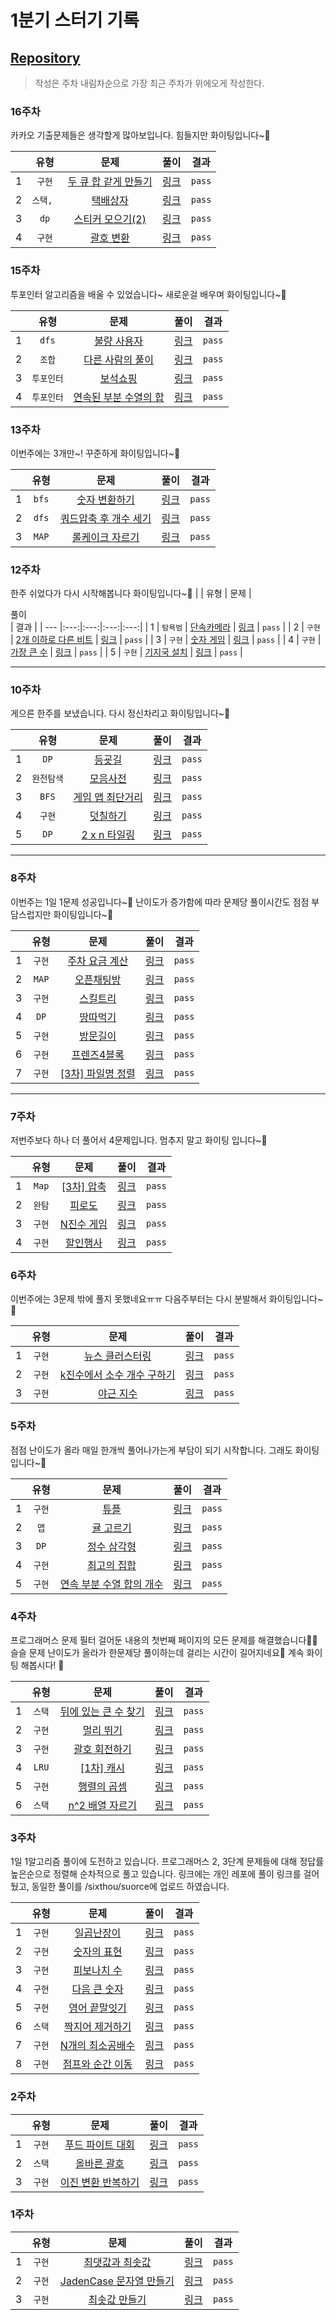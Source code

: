 # 1분기 스터기 기록

## [Repository](https://github.com/sixthou/Algorithms)
> 작성은 주차 내림차순으로 가장 최근 주차가 위에오게 작성한다.

### 16주차
카카오 기출문제들은 생각할게 많아보입니다. 힘들지만 화이팅입니다~💪

|     |   유형   |                                         문제                                         |                          <div style="width:30">풀이</div>                          |   결과   |
|-----|:------:|:----------------------------------------------------------------------------------:|:--------------------------------------------------------------------------------:|:------:|
| 1   |  `구현`  |        [두 큐 합 같게 만들기](https://school.programmers.co.kr/learn/courses/30/lessons/118667)         | [링크](https://github.com/sixthou/Algorithms/blob/master/programmers/Q_118667.java) | `pass` |
| 2   | `스택, ` |    [택배상자](https://school.programmers.co.kr/learn/courses/30/lessons/131704)    | [링크](https://github.com/sixthou/Algorithms/blob/master/programmers/Q_131704.java) | `pass` |
| 3   |  `dp`  |      [스티커 모으기(2)](https://school.programmers.co.kr/learn/courses/30/lessons/12971)       | [링크](https://github.com/sixthou/Algorithms/blob/master/programmers/Q_12971.java) | `pass` |
| 4   |  `구현`  |  [괄호 변환](https://school.programmers.co.kr/learn/courses/30/lessons/60058)  | [링크](https://github.com/sixthou/Algorithms/blob/master/programmers/Q_60058.java) | `pass` |


### 15주차
투포인터 알고리즘을 배울 수 있었습니다~ 새로운걸 배우며 화이팅입니다~💪

|     |   유형   |                                      문제                                      |                          <div style="width:30">풀이</div>                          |   결과   |
|-----|:------:|:----------------------------------------------------------------------------:|:--------------------------------------------------------------------------------:|:------:|
| 1   | `dfs`  |  [불량 사용자](https://school.programmers.co.kr/learn/courses/30/lessons/64064)   | [링크](https://github.com/sixthou/Algorithms/blob/master/programmers/Q_64064.java) | `pass` |
| 2   |  `조합`  | [다른 사람의 풀이](https://school.programmers.co.kr/learn/courses/30/lessons/72411) | [링크](https://github.com/sixthou/Algorithms/blob/master/programmers/Q_72411.java) | `pass` |
| 3   | `투포인터` |   [보석쇼핑](https://school.programmers.co.kr/learn/courses/30/lessons/67258)    | [링크](https://github.com/sixthou/Algorithms/blob/master/programmers/Q_67258.java) | `pass` |
| 4   | `투포인터` |   [연속된 부분 수열의 합](https://school.programmers.co.kr/learn/courses/30/lessons/178870)    | [링크](https://github.com/sixthou/Algorithms/blob/master/programmers/Q_178870.java) | `pass` |

### 13주차
이번주에는 3개만~! 꾸준하게 화이팅입니다~💪

| |  유형   |                                       문제                                        |  <div style="width:30">풀이</div> | 결과 |
| --- |:-----:|:-------------------------------------------------------------------------------:|:---:|:---:|
| 1 | `bfs` |   [숫자 변환하기](https://school.programmers.co.kr/learn/courses/30/lessons/154538)    | [링크](https://github.com/sixthou/Algorithms/blob/master/programmers/Q_154538.java) | `pass` |
| 2 | `dfs` | [쿼드압축 후 개수 세기](https://school.programmers.co.kr/learn/courses/30/lessons/68936) | [링크](https://github.com/sixthou/Algorithms/blob/master/programmers/Q_68936.java) | `pass` |
| 3 | `MAP` |    [롤케이크 자르기](https://school.programmers.co.kr/learn/courses/30/lessons/132265)     | [링크](https://github.com/sixthou/Algorithms/blob/master/programmers/Q_132265.java) | `pass` |




### 12주차
한주 쉬었다가 다시 시작해봅니다 화이팅입니다~💪
| |  유형 | 문제 |  <div style="width:30">풀이</div> | 결과 |
| --- |:---:|:---:|:---:|:---:|
| 1 | `탐욕범` | [단속카메라](https://school.programmers.co.kr/learn/courses/30/lessons/42884) | [링크](https://github.com/sixthou/Algorithms/blob/master/programmers/Q_42884.java) | `pass` |
| 2 | `구현` | [2개 이하로 다른 비트](https://school.programmers.co.kr/learn/courses/30/lessons/77885) | [링크](https://github.com/sixthou/Algorithms/blob/master/programmers/Q_77885.java) | `pass` |
| 3 | `구현` | [숫자 게임](https://school.programmers.co.kr/learn/courses/30/lessons/12987) | [링크](https://github.com/sixthou/Algorithms/blob/master/programmers/Q_12987.java) | `pass` |
| 4 | `구현` | [가장 큰 수](https://school.programmers.co.kr/learn/courses/30/lessons/42746) | [링크](https://github.com/sixthou/Algorithms/blob/master/programmers/Q_42746.java) | `pass` |
| 5 | `구현` | [기지국 설치](https://school.programmers.co.kr/learn/courses/30/lessons/12979) | [링크](https://github.com/sixthou/Algorithms/blob/master/programmers/Q_129790.java) | `pass` |




---
### 10주차
게으른 한주를 보냈습니다. 다시 정신차리고 화이팅입니다~💪

|     |   유형   |                                     문제                                      |                          <div style="width:30">풀이</div>                           |   결과   |
|-----|:------:|:---------------------------------------------------------------------------:|:---------------------------------------------------------------------------------:|:------:|
| 1   |  `DP`  |   [등굣길](https://school.programmers.co.kr/learn/courses/30/lessons/42898)    | [링크](https://github.com/sixthou/Algorithms/blob/master/programmers/Q_42898.java)  | `pass` |
| 2   | `완전탐색` |   [모음사전](https://school.programmers.co.kr/learn/courses/30/lessons/84512)   | [링크](https://github.com/sixthou/Algorithms/blob/master/programmers/Q_84512.java)  | `pass` |
| 3   | `BFS`  | [게임 맵 최단거리](https://school.programmers.co.kr/learn/courses/30/lessons/1844) |  [링크](https://github.com/sixthou/Algorithms/blob/master/programmers/Q_1844.java)  | `pass` |
| 4   |  `구현`  |   [덧칠하기](https://school.programmers.co.kr/learn/courses/30/lessons/161989)   | [링크](https://github.com/sixthou/Algorithms/blob/master/programmers/Q_161989.java) | `pass` |
| 5   |  `DP`  |   [2 x n 타일링](https://school.programmers.co.kr/learn/courses/30/lessons/12900)   | [링크](https://github.com/sixthou/Algorithms/blob/master/programmers/Q_12900.java)  | `pass` |

---
### 8주차
이번주는 1일 1문제 성공입니다~🥹
난이도가 증가함에 따라 문제당 풀이시간도 점점 부담스럽지만 화이팅입니다~💪

|     |  유형   |                                    문제                                     |                          <div style="width:30">풀이</div>                           |   결과   |
|-----|:-----:|:-------------------------------------------------------------------------:|:---------------------------------------------------------------------------------:|:------:|
| 1   | `구현`  |   [주차 요금 계산](https://school.programmers.co.kr/learn/courses/30/lessons/92341)   | [링크](https://github.com/sixthou/Algorithms/blob/master/programmers/Q_92341.java)  | `pass` |
| 2   | `MAP` |  [오픈채팅방](https://school.programmers.co.kr/learn/courses/30/lessons/42888)   | [링크](https://github.com/sixthou/Algorithms/blob/master/programmers/Q_42888.java)  | `pass` |
| 3   | `구현`  | [스킬트리](https://school.programmers.co.kr/learn/courses/30/lessons/49993) | [링크](https://github.com/sixthou/Algorithms/blob/master/programmers/Q_49993.java)  | `pass` |
| 4   | `DP`  | [땅따먹기](https://school.programmers.co.kr/learn/courses/30/lessons/12913)  | [링크](https://github.com/sixthou/Algorithms/blob/master/programmers/Q_12913.java) | `pass` |
| 5   | `구현`  | [방문길이](https://school.programmers.co.kr/learn/courses/30/lessons/49994)  | [링크](https://github.com/sixthou/Algorithms/blob/master/programmers/Q_49994.java) | `pass` |
| 6   | `구현`  | [프렌즈4블록](https://school.programmers.co.kr/learn/courses/30/lessons/17679)  | [링크](https://github.com/sixthou/Algorithms/blob/master/programmers/Q_17679.java) | `pass` |
| 7   | `구현`  | [[3차] 파일명 정렬](https://school.programmers.co.kr/learn/courses/30/lessons/17686)  | [링크](https://github.com/sixthou/Algorithms/blob/master/programmers/Q_17686.java) | `pass` |



---
### 7주차
저번주보다 하나 더 풀어서 4문제입니다.
멈추지 말고 화이팅 입니다~💪

|     |  유형   |                                     문제                                     |                          <div style="width:30">풀이</div>                           |   결과   |
|-----|:-----:|:--------------------------------------------------------------------------:|:---------------------------------------------------------------------------------:|:------:|
| 1   | `Map` | [[3차] 압축](https://school.programmers.co.kr/learn/courses/30/lessons/17684) | [링크](https://github.com/sixthou/Algorithms/blob/master/programmers/Q_17684.java)  | `pass` |
| 2   | `완탐`  |   [피로도](https://school.programmers.co.kr/learn/courses/30/lessons/87946)   | [링크](https://github.com/sixthou/Algorithms/blob/master/programmers/Q_87946.java)  | `pass` |
| 3   | `구현`  | [N진수 게임](https://school.programmers.co.kr/learn/courses/30/lessons/17687)  | [링크](https://github.com/sixthou/Algorithms/blob/master/programmers/Q_17687.java)  | `pass` |
| 4   | `구현`  |  [할인행사](https://school.programmers.co.kr/learn/courses/30/lessons/131127)  | [링크](https://github.com/sixthou/Algorithms/blob/master/programmers/Q_131127.java) | `pass` |


### 6주차
이번주에는 3문제 밖에 풀지 못했네요ㅠㅠ
다음주부터는 다시 분발해서 화이팅입니다~💪

|     |  유형  |                                         문제                                         |                          <div style="width:30">풀이</div>                          |   결과   |
|-----|:----:|:----------------------------------------------------------------------------------:|:--------------------------------------------------------------------------------:|:------:|
| 1   | `구현` |    [뉴스 클러스터링](https://school.programmers.co.kr/learn/courses/30/lessons/17677)     | [링크](https://github.com/sixthou/Algorithms/blob/master/programmers/Q_17677.java) | `pass` |
| 2   | `구현` | [k진수에서 소수 개수 구하기](https://school.programmers.co.kr/learn/courses/30/lessons/92335) | [링크](https://github.com/sixthou/Algorithms/blob/master/programmers/Q_92335.java) | `pass` |
| 3   | `구현` |      [야근 지수](https://school.programmers.co.kr/learn/courses/30/lessons/12927)      | [링크](https://github.com/sixthou/Algorithms/blob/master/programmers/Q_12927.java) | `pass` |

### 5주차
점점 난이도가 올라 매일 한개씩 풀어나가는게 부담이 되기 시작합니다.
그래도 화이팅입니다~💪

|     |  유형  |                                         문제                                         |                          <div style="width:30">풀이</div>                           |   결과   |
|-----|:----:|:----------------------------------------------------------------------------------:|:---------------------------------------------------------------------------------:|:------:|
| 1   | `구현` |       [튜플](https://school.programmers.co.kr/learn/courses/30/lessons/64065)        | [링크](https://github.com/sixthou/Algorithms/blob/master/programmers/Q_64065.java)  | `pass` |
| 2   | `맵`  |     [귤 고르기](https://school.programmers.co.kr/learn/courses/30/lessons/138476)      | [링크](https://github.com/sixthou/Algorithms/blob/master/programmers/Q_138476.java) | `pass` |
| 3   | `DP` |     [정수 삼각형](https://school.programmers.co.kr/learn/courses/30/lessons/43105)      | [링크](https://github.com/sixthou/Algorithms/blob/master/programmers/Q_43105.java)  | `pass` |
| 4   | `구현` |     [최고의 집합](https://school.programmers.co.kr/learn/courses/30/lessons/12938)      | [링크](https://github.com/sixthou/Algorithms/blob/master/programmers/Q_12938.java)  | `pass` |
| 5   | `구현` | [연속 부분 수열 합의 개수](https://school.programmers.co.kr/learn/courses/30/lessons/131701) | [링크](https://github.com/sixthou/Algorithms/blob/master/programmers/Q_131701.java) | `pass` |

### 4주차
프로그래머스 문제 필터 걸어둔 내용의 첫번째 페이지의 모든 문제를 해결했습니다🥳🥳
슬슬 문제 난이도가 올라가 한문제당 풀이하는데 걸리는 시간이 길어지네요🥲
계속 화이팅 해봅시다! 💪

|    |  유형   |                                             문제                                              |                          <div style="width:30">풀이</div>                          | 결과 |
|----|:-----:|:-------------------------------------------------------------------------------------------:|:--------------------------------------------------------------------------------:|:---:|
| 1  | `스택`  |      [뒤에 있는 큰 수 찾기 ](https://school.programmers.co.kr/learn/courses/30/lessons/154539)      |     [링크](https://github.com/sixthou/Algorithms/blob/master/programmers/Q_154539.java)      | `pass`|
| 2  | `구현`  |          [멀리 뛰기](https://school.programmers.co.kr/learn/courses/30/lessons/12914)           | [링크](https://github.com/sixthou/Algorithms/blob/master/programmers/Q_12914.java) | `pass`|
| 3  | `구현`  |         [괄호 회전하기](https://school.programmers.co.kr/learn/courses/30/lessons/76502)          |   [링크](https://github.com/sixthou/Algorithms/blob/master/programmers/Q_76502.java)    | `pass`|
| 4  | `LRU` |         [[1차] 캐시](https://school.programmers.co.kr/learn/courses/30/lessons/17680)          |   [링크](https://github.com/sixthou/Algorithms/blob/master/programmers/Q_17680.java)    | `pass`|
| 5  | `구현`  |          [행렬의 곱셈](https://school.programmers.co.kr/learn/courses/30/lessons/12949)          |   [링크](https://github.com/sixthou/Algorithms/blob/master/programmers/Q_12949.java)    | `pass`|
| 6  | `스택`  | [n^2 배열 자르기](https://school.programmers.co.kr/learn/courses/30/lessons/87390) |   [링크](https://github.com/sixthou/Algorithms/blob/master/programmers/Q_87390.java)    | `pass`|

### 3주차
1일 1알고리즘 풀이에 도전하고 있습니다. 프로그래머스 2, 3단계 문제들에 대해 정답률 높은순으로 정렬해 순차적으로 풀고 있습니다.
링크에는 개인 레포에 풀이 링크를 걸어뒀고, 동일한 풀이를 /sixthou/suorce에 업로드 하였습니다. 

|    |  유형  |      문제       |                          <div style="width:30">풀이</div>                          | 결과 |
|----|:----:|:-------------:|:--------------------------------------------------------------------------------:|:---:|
| 1  | `구현` |   [일곱난장이](https://www.acmicpc.net/problem/2309)   |     [링크](https://github.com/sixthou/Algorithms/blob/master/boj/Q_2309.java)      | `pass`|
| 2  | `구현` |  [숫자의 표현](https://school.programmers.co.kr/learn/courses/30/lessons/12924)   | [링크](https://github.com/sixthou/Algorithms/blob/master/programmers/Q_12924.java) | `pass`|
| 3  | `구현` |  [피보나치 수](https://school.programmers.co.kr/learn/courses/30/lessons/12945)   |   [링크](https://github.com/sixthou/Algorithms/blob/master/programmers/Q_12945.java)    | `pass`|
| 4  | `구현` |  [다음 큰 숫자](https://school.programmers.co.kr/learn/courses/30/lessons/12911)  |   [링크](https://github.com/sixthou/Algorithms/blob/master/programmers/Q_12911.java)    | `pass`|
| 5  | `구현` |  [영어 끝말잇기](https://school.programmers.co.kr/learn/courses/30/lessons/12981)  |   [링크](https://github.com/sixthou/Algorithms/blob/master/programmers/Q_12981.java)    | `pass`|
| 6  | `스택` | [짝지어 제거하기](https://school.programmers.co.kr/learn/courses/30/lessons/12973?language=java)  |   [링크](https://github.com/sixthou/Algorithms/blob/master/programmers/Q_12973.java)    | `pass`|
| 7  | `구현` | [N개의 최소공배수](https://school.programmers.co.kr/learn/courses/30/lessons/12953) |   [링크](https://github.com/sixthou/Algorithms/blob/master/programmers/Q_12953.java)    | `pass`|
| 8  | `구현` | [점프와 순간 이동](https://school.programmers.co.kr/learn/courses/30/lessons/12980) |   [링크](https://github.com/sixthou/Algorithms/blob/master/programmers/Q_12980.java)    | `pass`|



### 2주차

| |  유형  |                                                문제                                                 |  <div style="width:30">풀이</div> | 결과 |
| --- |:----:|:-------------------------------------------------------------------------------------------------:|:---:|:---:|
| 1 | `구현` |           [푸드 파이트 대회](https://school.programmers.co.kr/learn/courses/30/lessons/134240)           | [링크](https://github.com/sixthou/Algorithms/blob/master/programmers/Q_134240.java) | `pass`|
| 2 | `스택` |             [올바른 괄호](https://school.programmers.co.kr/learn/courses/30/lessons/12909)             | [링크](https://github.com/sixthou/Algorithms/blob/master/programmers/Q_12909.java) | `pass`|
| 3 | `구현` |           [이진 변환 반복하기](https://school.programmers.co.kr/learn/courses/30/lessons/70129)           |[링크](https://github.com/sixthou/Algorithms/blob/master/programmers/Q_70129.java) | `pass`|  

### 1주차

| |  유형 | 문제 |  <div style="width:30">풀이</div> | 결과 |
| --- |:---:|:---:|:---:|:---:|
| 1 | `구현` | [최댓값과 최솟값](https://school.programmers.co.kr/learn/courses/30/lessons/12939) | [링크](https://github.com/sixthou/Algorithms/blob/master/programmers/Q_12939.java) | `pass`|
| 2 | `구현` | [JadenCase 문자열 만들기](https://school.programmers.co.kr/learn/courses/30/lessons/12951) | [링크](https://github.com/sixthou/Algorithms/blob/master/programmers/Q_12951.java) | `pass`|
| 3 | `구현` | [최솟값 만들기](https://school.programmers.co.kr/learn/courses/30/lessons/12941) |[링크](https://github.com/sixthou/Algorithms/blob/master/programmers/Q_12941.java) | `pass`|  
